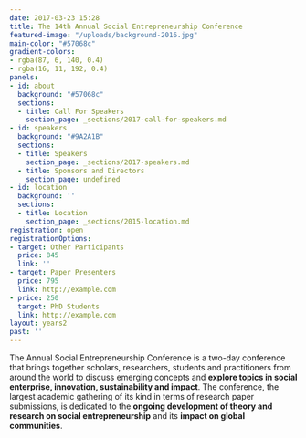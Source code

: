 ```yaml
---
date: 2017-03-23 15:28
title: The 14th Annual Social Entrepreneurship Conference
featured-image: "/uploads/background-2016.jpg"
main-color: "#57068c"
gradient-colors:
- rgba(87, 6, 140, 0.4)
- rgba(16, 11, 192, 0.4)
panels:
- id: about
  background: "#57068c"
  sections:
  - title: Call For Speakers
    section_page: _sections/2017-call-for-speakers.md
- id: speakers
  background: "#9A2A1B"
  sections:
  - title: Speakers
    section_page: _sections/2017-speakers.md
  - title: Sponsors and Directors
    section_page: undefined
- id: location
  background: ''
  sections:
  - title: Location
    section_page: _sections/2015-location.md
registration: open
registrationOptions:
- target: Other Participants
  price: 845
  link: ''
- target: Paper Presenters
  price: 795
  link: http://example.com
- price: 250
  target: PhD Students
  link: http://example.com
layout: years2
past: ''
---
```



The Annual Social Entrepreneurship Conference is a two-day conference that brings together scholars, researchers, students and practitioners from around the world to discuss emerging concepts and **explore topics in social enterprise, innovation, sustainability and impact**. The conference, the largest academic gathering of its kind in terms of research paper submissions, is dedicated to the **ongoing development of theory and research on social entrepreneurship** and its **impact on global communities**.
